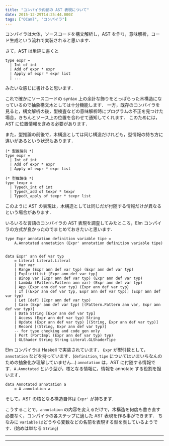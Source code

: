```yaml
---
title: "コンパイラ内部の AST 表現について"
date: 2015-12-29T14:25:44.000Z
tags: ["OCaml", "コンパイラ"]
---
```


コンパイラは大体，ソースコードを構文解析し，AST を作り，意味解析，コード生成という流れで実装されると思います．

さて，AST は単純に書くと

```
type expr =
  | Int of int
  | Add of expr * expr
  | Apply of expr * expr list
  | ...

```

みたいな感じに書けると思います．

これで確かにソースコードの syntax 上の余計な飾りをとっぱらった木構造になっているので抽象構文木としては十分機能します．
一方，既存のコンパイラを見ると，構文解析の後，型検査などの意味解析時にプログラムの不正を見つけた場合，きちんとソース上の位置を合わせて通知してくれます．
このためには，AST に位置情報を含める必要があります．

また，型推論の前後で，木構造としては同じ構造だけれども，型情報の持ち方に違いがあるという状況もあります．

```
(* 型推論前 *)
type expr =
  | Int of int
  | Add of expr * expr
  | Apply of expr * expr list

(* 型推論後 *)
type texpr =
  | Typed\_int of int
  | Typed\_add of texpr * texpr
  | Typed\_apply of texpr * texpr list

```

このように AST の表現は，木構造としては同じだが付随する情報だけが異なるという場合があります．

いろいろな言語のコンパイラの AST 表現を調査してみたところ，Elm コンパイラの方式が良かったのでまとめておきたいと思います．

```
type Expr annotation definition variable tipe =
    A.Annotated annotation (Expr' annotation definition variable tipe)


data Expr' ann def var typ
    = Literal Literal.Literal
    | Var var
    | Range (Expr ann def var typ) (Expr ann def var typ)
    | ExplicitList [Expr ann def var typ]
    | Binop var (Expr ann def var typ) (Expr ann def var typ)
    | Lambda (Pattern.Pattern ann var) (Expr ann def var typ)
    | App (Expr ann def var typ) (Expr ann def var typ)
    | If [(Expr ann def var typ, Expr ann def var typ)] (Expr ann def var typ)
    | Let [def] (Expr ann def var typ)
    | Case (Expr ann def var typ) [(Pattern.Pattern ann var, Expr ann def var typ)]
    | Data String [Expr ann def var typ]
    | Access (Expr ann def var typ) String
    | Update (Expr ann def var typ) [(String, Expr ann def var typ)]
    | Record [(String, Expr ann def var typ)]
    -- for type checking and code gen only
    | Port (PortImpl (Expr ann def var typ) typ)
    | GLShader String String Literal.GLShaderTipe

```

Elm コンパイラは Haskell で実装されています．
`Expr` が型引数として，`annotation` などを持っています．(`definition`, `tipe` についてはいまいちなんのための抽象化か理解していません...)
`annotation` は，AST に付随する情報です．`A.Annotated` という型が，核となる情報に，情報を annotate する役割を担います．

```
data Annotated annotation a
    = A annotation a

```

そして，AST の核となる構造自体は `Expr'` が持ちます．

こうすることで，`annotation` の内容を変えるだけで，木構造を何度も書き直す必要なく，コンパイラの各ステップに適した AST 表現を作る事ができます．
ちなみに `variable` はどうやら変数などの名前を表現する型を表しているようです．(始めは単なる `String`)

---

---
